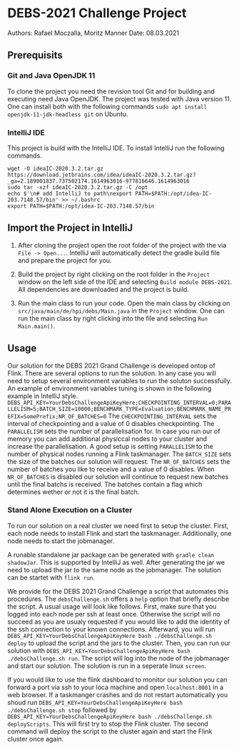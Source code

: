 # DEBS-2021 Challenge Project
Authors: Rafael Moczalla, Moritz Manner
Date: 08.03.2021

## Prerequisits

### Git and Java OpenJDK 11
To clone the project you need the revision tool Git and for building and executing
need Java OpenJDK. The project was tested with Java version 11. One can install
both with the following commands `sudo apt install openjdk-11-jdk-headless git` on
Ubuntu.

### IntelliJ IDE
This project is build with the IntelliJ IDE. To install IntelliJ run the following
commands.
```
wget -O ideaIC-2020.3.2.tar.gz https://download.jetbrains.com/idea/ideaIC-2020.3.2.tar.gz?_ga=2.189001837.737502174.1614963016-977816646.1614963016
sudo tar -xzf ideaIC-2020.3.2.tar.gz -C /opt
echo $'\n# add IntelliJ to path\nexport PATH=$PATH:/opt/idea-IC-203.7148.57/bin' >> ~/.bashrc
export PATH=$PATH:/opt/idea-IC-203.7148.57/bin
```

## Import the Project in IntelliJ
1. After cloning the project open the root folder of the project with the via 
   `File -> Open...`. IntelliJ will automatically detect the gradle build file 
   and prepare the project for you.
   
2. Build the project by right clicking on the root folder in the `Project` window
   on the left side of the IDE and selecting `Build module DEBS-2021`. All
   dependencies are downloaded and the project is build.
   
3. Run the main class to run your code. Open the main class by clicking on
   `src/java/main/de/hpi/debs/Main.java` in the `Project` window. One can run the
   main class by right clicking into the file and selecting `Run Main.main()`.

## Usage
Our solution for the DEBS 2021 Grand Challenge is developed ontop of Flink. There are
several options to run the solution. In any case you will need to setup several
environment variables to run the soluton successfully. An example of environment
variables tuning is shown in the following example in IntelliJ style.
`DEBS_API_KEY=YourDebsChallengeApiKeyHere;CHECKPOINTING_INTERVAL=0;PARALLELISM=5;BATCH_SIZE=10000;BENCHMARK_TYPE=Evaluation;BENCHMARK_NAME_PREFIX=SomePrefix;NR_OF_BATCHES=0`
The `CHECKPOINTING_INTERVAL` sets the interval of checkpointing and a value of 0
disables checkpointing. The `PARALLELISM` sets the number of parallelisation for. In
case you run our of memory you can add additional physiccal nodes to your cluster and
increase the parallelisation. A good setup is setting `PARALLELISM` to the number of
physical nodes running a Flink taskmanager. The `BATCH_SIZE` sets the size of the
batches our solution will request. The `NR_OF_BATCHES` sets the number of batches
you like to receive and a value of 0 disables. When `NR_OF_BATCHES` is disabled our
solution will continue to request new batches until the final batchs is received.
The batches contain a flag which determines wether or not it is the final batch.

### Stand Alone Execution on a Cluster
To run our solution on a real cluster we need first to setup the cluster. First, each
node needs to install Flink and start the taskmanager. Additionally, one node needs
to start the jobmanager.

A runable standalone jar package can be generated with `gradle clean shadowJar`. This
is supported by IntelliJ as well. After generating the jar we need to upload the jar
to the same node as the jobmanager. The solution can be startet with `flink run`.

We provide for the DEBS 2021 Grand Challenge a script that automates this procedures.
The `debsChallenge.sh` offers a `help` option that briefly describe
the script. A usual usage will look like follows. First, make sure that you logged
into each node per ssh at least once. Otherwise the script will no succeed as you are
usualy requested if you would like to add the identity of the ssh connection to your
known connections. Afterward, you will run
`DEBS_API_KEY=YourDebsChallengeApiKeyHere bash ./debsChallenge.sh deploy` to upload
the script and the jars to the cluster. Then, you can run our solution with
`DEBS_API_KEY=YourDebsChallengeApiKeyHere bash ./debsChallenge.sh run`. The script
will log into the node of the jobmanager and start our solution. The solution is run
in a seperate linux `screen`.

If you would like to use the flink dashboard to monitor our solution you can forward
a port via ssh to your loca machine and open `localhost:8081` in a web browser. If
a taskmanger crashes and do not restart automatically you shoud run
`DEBS_API_KEY=YourDebsChallengeApiKeyHere bash ./debsChallenge.sh stop` followed by
`DEBS_API_KEY=YourDebsChallengeApiKeyHere bash ./debsChallenge.sh deployScripts`.
This will first try to stop the Flink cluster. The second command will deploy the
script to the cluster again and start the Flink cluster once again.
